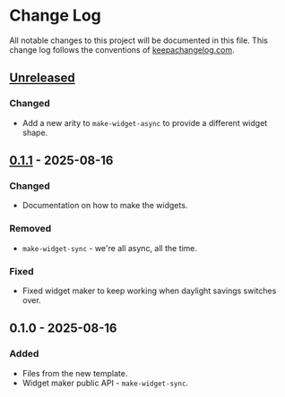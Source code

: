 # Change Log
All notable changes to this project will be documented in this file. This change log follows the conventions of [keepachangelog.com](http://keepachangelog.com/).

## [Unreleased]
### Changed
- Add a new arity to `make-widget-async` to provide a different widget shape.

## [0.1.1] - 2025-08-16
### Changed
- Documentation on how to make the widgets.

### Removed
- `make-widget-sync` - we're all async, all the time.

### Fixed
- Fixed widget maker to keep working when daylight savings switches over.

## 0.1.0 - 2025-08-16
### Added
- Files from the new template.
- Widget maker public API - `make-widget-sync`.

[Unreleased]: https://github.com/weiss/goblincave/compare/0.1.1...HEAD
[0.1.1]: https://github.com/weiss/goblincave/compare/0.1.0...0.1.1
